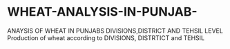 # WHEAT-ANALYSIS-IN-PUNJAB-
ANAYSIS OF WHEAT IN PUNJABS DIVISIONS,DISTRICT AND TEHSIL LEVEL
Production of wheat according to DIVISIONS, DISTRTICT and TEHSIL
